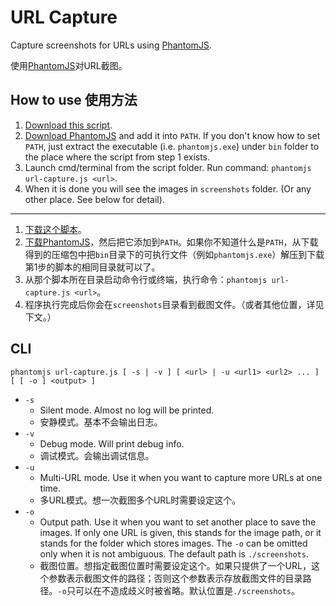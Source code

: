 # URL Capture

Capture screenshots for URLs using [PhantomJS](http://phantomjs.org/).

使用[PhantomJS](http://phantomjs.org/)对URL截图。

## How to use 使用方法

1. [Download this script](https://raw.githubusercontent.com/SilentDepth/url-capture/master/dist/url-capture.js).
2. [Download PhantomJS](http://phantomjs.org/download.html) and add it into `PATH`. If you don't know how to set `PATH`, just extract the executable (i.e. `phantomjs.exe`) under `bin` folder to the place where the script from step 1 exists.
3. Launch cmd/terminal from the script folder. Run command: `phantomjs url-capture.js <url>`.
4. When it is done you will see the images in `screenshots` folder. (Or any other place. See below for detail).

---

1. [下载这个脚本](https://raw.githubusercontent.com/SilentDepth/url-capture/master/dist/url-capture.js)。
2. [下载PhantomJS](http://phantomjs.org/download.html)，然后把它添加到`PATH`。如果你不知道什么是`PATH`，从下载得到的压缩包中把`bin`目录下的可执行文件（例如`phantomjs.exe`）解压到下载第1步的脚本的相同目录就可以了。
3. 从那个脚本所在目录启动命令行或终端，执行命令：`phantomjs url-capture.js <url>`。
4. 程序执行完成后你会在`screenshots`目录看到截图文件。（或者其他位置，详见下文。）

## CLI

`phantomjs url-capture.js [ -s | -v ] [ <url> | -u <url1> <url2> ... ] [ [ -o ] <output> ]`

- `-s`
    - Silent mode. Almost no log will be printed.
    - 安静模式。基本不会输出日志。
- `-v`
    - Debug mode. Will print debug info.
    - 调试模式。会输出调试信息。
- `-u`
    - Multi-URL mode. Use it when you want to capture more URLs at one time.
    - 多URL模式。想一次截图多个URL时需要设定这个。
- `-o`
    - Output path. Use it when you want to set another place to save the images. If only one URL is given, this stands for the image path, or it stands for the folder which stores images. The `-o` can be omitted only when it is not ambiguous. The default path is `./screenshots`.
    - 截图位置。想指定截图位置时需要设定这个。如果只提供了一个URL，这个参数表示截图文件的路径；否则这个参数表示存放截图文件的目录路径。`-o`只可以在不造成歧义时被省略。默认位置是`./screenshots`。
    